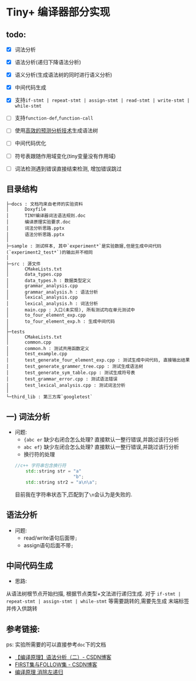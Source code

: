 # Tiny+ 编译器部分实现
## todo:
- [x] 词法分析
- [x] 语法分析(递归下降语法分析)
- [x] 语义分析(生成语法树的同时进行语义分析)
- [x] 中间代码生成
- [x] 支持`if-stmt | repeat-stmt | assign-stmt | read-stmt | write-stmt | while-stmt`
- [ ] 支持`function-def`,`function-call`
- [ ] 使用[高效的预测分析技术](https://blog.csdn.net/jzyhywxz/article/details/78404558)生成语法树
- [ ] 中间代码优化
- [ ] 符号表跟随作用域变化(tiny变量没有作用域)
- [ ] 词法检测遇到错误直接结束检测, 增加错误跳过


## 目录结构
```
├─docs : 文档均来自老师的实验资料
│      Doxyfile
│      TINY编译器词法语法规则.doc
│      编译原理实验要求.doc
│      词法分析思路.pptx
│      语法分析思路.pptx
│
├─sample : 测试样本, 其中`experiment*`是实验数据,但是生成中间代码(`experiment2_test*`)的输出并不相同
│
├─src : 源文件
│      CMakeLists.txt
│      data_types.cpp
│      data_types.h : 数据类型定义
│      grammar_analysis.cpp
│      grammar_analysis.h : 语法分析
│      lexical_analysis.cpp
│      lexical_analysis.h : 词法分析
│      main.cpp : 入口(未实现), 所有测试均在单元测试中
│      to_four_element_exp.cpp
│      to_four_element_exp.h : 生成中间代码
│
├─tests
│      CMakeLists.txt
│      common.cpp
│      common.h : 测试共用函数定义
│      test_example.cpp
│      test_generate_four_element_exp.cpp : 测试生成中间代码, 直接输出结果
│      test_generate_grammer_tree.cpp : 测试生成语法树
│      test_generate_sym_table.cpp : 测试生成符号表
│      test_grammar_error.cpp : 测试语法错误
│      test_lexical_analysis.cpp : 测试词法分析
│
└─third_lib : 第三方库`googletest`
```
## 一) 词法分析
* 问题:
    * `{abc er` 缺少右闭合怎么处理? 直接默认一整行错误,并跳过该行分析
    * `abc ef}` 缺少左闭合怎么处理? 直接默认一整行错误,并跳过该行分析
    * 换行符的处理
    ```cpp
    //c++ 字符串包含换行符
        std::string str = "a"
                          "b";
        std::string str2 = "a\n\a";
    ```
    目前我在字符串状态下,匹配到了`\n`会认为是失败的.

## 语法分析
* 问题:
    * read/write语句后面带`;`
    * assign语句后面不带`;`

## 中间代码生成
* 思路:

从语法树根节点开始扫描, 根据节点类型+文法进行递归生成. 对于
`if-stmt | repeat-stmt | assign-stmt | while-stmt` 等需要跳转的,需要先生成
末端标签并传入供跳转

## 参考链接:
ps: 实验所需要的可以直接参考`doc`下的文档
* [【编译原理】语法分析（二）- CSDN博客](https://blog.csdn.net/jzyhywxz/article/details/78404558)
* [FIRST集与FOLLOW集 - CSDN博客](https://blog.csdn.net/IT_DREAM_ER/article/details/53419667)
* [编译原理 消除左递归](https://blog.csdn.net/liyun123gx/article/details/19924993)